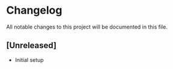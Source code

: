 # Changelog

All notable changes to this project will be documented in this file.

## [Unreleased]
- Initial setup
